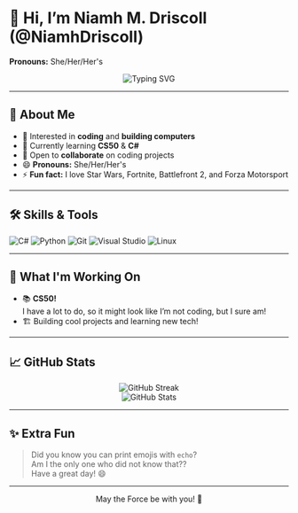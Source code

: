 # 👋 Hi, I’m Niamh M. Driscoll (@NiamhDriscoll)
**Pronouns:** She/Her/Her's

<p align="center">
  <img src="https://readme-typing-svg.demolab.com?font=Fira+Code&size=26&pause=1000&center=true&vCenter=true&width=435&lines=Hello+there!;+Welcome+to+my+profile!;Independent+Developer+%F0%9F%92%BB;CS50+Student+%F0%9F%93%9A;Coding+Enthusiast+%F0%9F%92%BB;Star+Wars+Fan+%F0%9F%A4%97" alt="Typing SVG">
</p>

---

## 💫 About Me
- 👀 Interested in **coding** and **building computers**
- 🌱 Currently learning **CS50** & **C#**
- 💞️ Open to **collaborate** on coding projects
- 😄 **Pronouns:** She/Her/Her's
- ⚡ **Fun fact:** I love Star Wars, Fortnite, Battlefront 2, and Forza Motorsport

---

## 🛠️ Skills & Tools
![C#](https://img.shields.io/badge/C%23-239120?style=for-the-badge&logo=c-sharp&logoColor=white)
![Python](https://img.shields.io/badge/Python-3776AB?style=for-the-badge&logo=python&logoColor=white)
![Git](https://img.shields.io/badge/Git-F05032?style=for-the-badge&logo=git&logoColor=white)
![Visual Studio](https://img.shields.io/badge/Visual%20Studio-5C2D91?style=for-the-badge&logo=visual-studio&logoColor=white)
![Linux](https://img.shields.io/badge/Linux-FCC624?style=for-the-badge&logo=linux&logoColor=black)
<!-- Add more badges for your tools/languages here -->

---

## 🚧 What I'm Working On
- 📚 **CS50!**  
  I have a lot to do, so it might look like I’m not coding, but I sure am!
- 🏗️ Building cool projects and learning new tech!

---

## 📈 GitHub Stats
<p align="center">
  <img src="https://github-readme-streak-stats.herokuapp.com/?user=NiamhDriscoll" alt="GitHub Streak" />
  <br>
  <img src="https://github-readme-stats.vercel.app/api?username=NiamhDriscoll&show_icons=true&theme=radical" alt="GitHub Stats" />
</p>

---

## ✨ Extra Fun
> Did you know you can print emojis with `echo`?  
> Am I the only one who did not know that??  
> Have a great day! 😄

---





<p align="center">May the Force be with you! 🚀</p>
